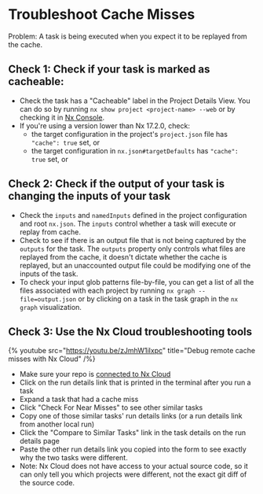 # Troubleshoot Cache Misses

Problem: A task is being executed when you expect it to be replayed from the cache.

## Check 1: Check if your task is marked as cacheable:

- Check the task has a "Cacheable" label in the Project Details View. You can do so by running `nx show project <project-name> --web` or by checking it in [Nx Console](/recipes/nx-console/console-project-details).
- If you're using a version lower than Nx 17.2.0, check:
  - the target configuration in the project's `project.json` file has `"cache": true` set, or
  - the target configuration in `nx.json#targetDefaults` has `"cache": true` set, or

## Check 2: Check if the output of your task is changing the inputs of your task

- Check the `inputs` and `namedInputs` defined in the project configuration and root `nx.json`. The `inputs` control whether a task will execute or replay from cache.
- Check to see if there is an output file that is not being captured by the `outputs` for the task. The `outputs` property only controls what files are replayed from the cache, it doesn't dictate whether the cache is replayed, but an unaccounted output file could be modifying one of the inputs of the task.
- To check your input glob patterns file-by-file, you can get a list of all the files associated with each project by running `nx graph --file=output.json` or by clicking on a task in the task graph in the `nx graph` visualization.

## Check 3: Use the Nx Cloud troubleshooting tools

{% youtube src="https://youtu.be/zJmhW1iIxpc" title="Debug remote cache misses with Nx Cloud" /%}

- Make sure your repo is [connected to Nx Cloud](/ci/features/remote-cache)
- Click on the run details link that is printed in the terminal after you run a task
- Expand a task that had a cache miss
- Click "Check For Near Misses" to see other similar tasks
- Copy one of those similar tasks' run details links (or a run details link from another local run)
- Click the "Compare to Similar Tasks" link in the task details on the run details page
- Paste the other run details link you copied into the form to see exactly why the two tasks were different.
- Note: Nx Cloud does not have access to your actual source code, so it can only tell you which projects were different, not the exact git diff of the source code.
